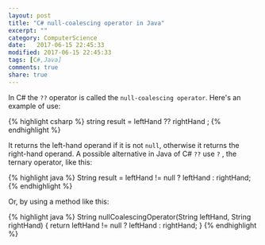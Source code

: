 ```yaml
--- 
layout: post
title: "C# null-coalescing operator in Java"
excerpt: ""
category: ComputerScience
date:   2017-06-15 22:45:33
modified: 2017-06-15 22:45:33
tags: [C#,Java]
comments: true
share: true
---
```

In C# the `??` operator is called the `null-coalescing operator`. 
Here's an example of use:

{% highlight csharp %}
string result = leftHand ?? rightHand ;
{% endhighlight %}

It returns the left-hand operand if it is not `null`, otherwise it returns the right-hand operand.
A possible alternative in Java of C# `??` use `?` , the ternary operator, like this:

{% highlight java %}
String result = leftHand != null ? leftHand : rightHand; 
{% endhighlight %}

Or, by using a method like this:

{% highlight java %}
String nullCoalescingOperator(String leftHand, String rightHand) {
    return leftHand != null ? leftHand : rightHand;
}
{% endhighlight %}